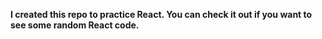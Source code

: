 **I created this repo to practice React. You can check it out if you want to see some random React code.**
